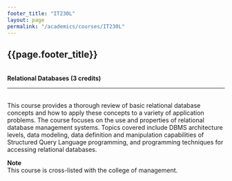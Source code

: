 ```yaml
---
footer_title: "IT230L"
layout: page
permalink: "/academics/courses/IT230L"
---
```


## {{page.footer_title}}

\
**Relational Databases (3 credits)**

---

\
This course provides a thorough review of basic relational database concepts and how to apply these concepts to a variety of application problems. The course focuses on the use and properties of relational database management systems. Topics covered include DBMS architecture levels, data modeling, data definition and manipulation capabilities of Structured Query Language programming, and programming techniques for accessing relational databases.

**Note**
\
This course is cross-listed with the college of management.
